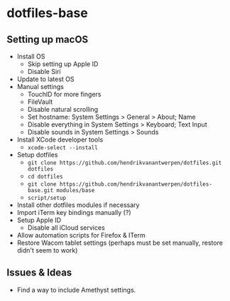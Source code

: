 # dotfiles-base

## Setting up macOS

- Install OS
  - Skip setting up Apple ID
  - Disable Siri
- Update to latest OS
- Manual settings
  - TouchID for more fingers
  - FileVault
  - Disable natural scrolling
  - Set hostname: System Settings > General > About; Name
  - Disable everything in System Settings > Keyboard; Text Input
  - Disable sounds in System Settings > Sounds
- Install XCode developer tools
  - `xcode-select --install`
- Setup dotfiles
  - `git clone https://github.com/hendrikvanantwerpen/dotfiles.git dotfiles`
  - `cd dotfiles`
  - `git clone https://github.com/hendrikvanantwerpen/dotfiles-base.git modules/base`
  - `script/setup`
- Install other dotfiles modules if necessary
- Import iTerm key bindings manually (?)
- Setup Apple ID
  - Disable all iCloud services
- Allow automation scripts for Firefox & ITerm
- Restore Wacom tablet settings (perhaps must be set manually, restore didn't seem to work)

## Issues & Ideas

- Find a way to include Amethyst settings.
